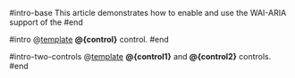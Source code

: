 ﻿#intro-base
This article demonstrates how to enable and use the WAI-ARIA support of the
#end

#intro
@[template](/_templates/common/wai-aria-templates.md#intro-base) **@{control}** control.
#end

#intro-two-controls
@[template](/_templates/common/wai-aria-templates.md#intro-base) **@{control1}** and **@{control2}** controls.
#end